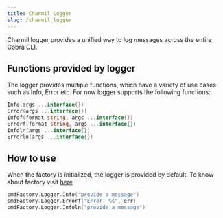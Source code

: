 ```yaml
---
title: Charmil Logger
slug: /charmil_logger
---
```


Charmil logger provides a unified way to log messages across the entire Cobra CLI. 

## Functions provided by logger
The logger provides multiple functions, which have a variety of use cases such as Info, Error etc. For now logger supports the following functions:
```go
Info(args ...interface{})
Error(args ...interface{})
Infof(format string, args ...interface{})
Errorf(format string, args ...interface{})
Infoln(args ...interface{})
Errorln(args ...interface{})
```

## How to use
When the factory is initialized, the logger is provided by default. To know about factory visit [here](charmil_factory.md)

```go
cmdFactory.Logger.Info("provide a message")
cmdFactory.Logger.Errorf("Error: %s", err)
cmdFactory.Logger.Infoln("provide a message")
```